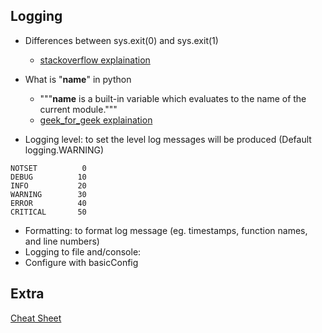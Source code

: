 ## Logging


- Differences between sys.exit(0) and sys.exit(1)
    - [stackoverflow explaination](https://stackoverflow.com/questions/9426045/difference-between-exit0-and-exit1-in-python)

- What is "__name__" in python
    - """__name__ is a built-in variable which evaluates to the name of the current module."""
    - [geek_for_geek explaination](https://www.geeksforgeeks.org/__name__-special-variable-python/)

- Logging level: to set the level log messages will be produced (Default logging.WARNING)
```
NOTSET          0
DEBUG          10
INFO           20
WARNING        30
ERROR          40
CRITICAL       50
```
- Formatting: to format log message (eg. timestamps, function names, and line numbers)
- Logging to file and/console:
- Configure with basicConfig


## Extra
[Cheat Sheet](https://www.codecademy.com/learn/paths/learn-advanced-python/tracks/learn-advanced-python/modules/logging/cheatsheet)
